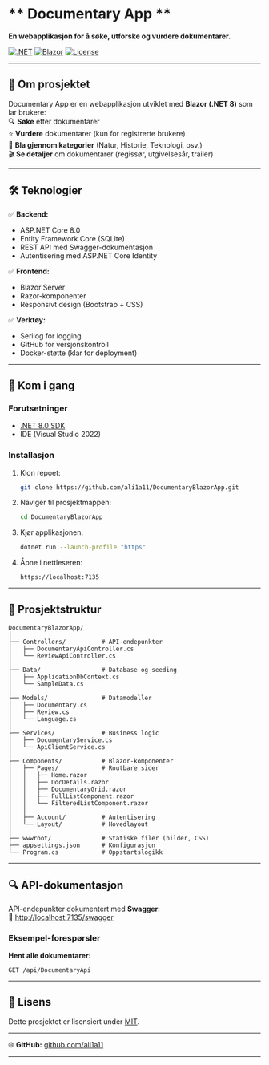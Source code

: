 ﻿# ** Documentary App **  

**En webapplikasjon for å søke, utforske og vurdere dokumentarer.**  

[![.NET](https://img.shields.io/badge/.NET-8.0-blue)](https://dotnet.microsoft.com/)
[![Blazor](https://img.shields.io/badge/Blazor-WebApp-purple)](https://dotnet.microsoft.com/apps/aspnet/web-apps/blazor)
[![License](https://img.shields.io/badge/License-MIT-green)](LICENSE)

---

## **📌 Om prosjektet**  
Documentary App er en webapplikasjon utviklet med **Blazor (.NET 8)** som lar brukere:  
🔍 **Søke** etter dokumentarer  
⭐ **Vurdere** dokumentarer (kun for registrerte brukere)  
📂 **Bla gjennom kategorier** (Natur, Historie, Teknologi, osv.)  
🎬 **Se detaljer** om dokumentarer (regissør, utgivelsesår, trailer)  

---

## **🛠️ Teknologier**  
✅ **Backend:**  
- ASP.NET Core 8.0  
- Entity Framework Core (SQLite)  
- REST API med Swagger-dokumentasjon  
- Autentisering med ASP.NET Core Identity  

✅ **Frontend:**  
- Blazor Server  
- Razor-komponenter  
- Responsivt design (Bootstrap + CSS)  

✅ **Verktøy:**  
- Serilog for logging  
- GitHub for versjonskontroll  
- Docker-støtte (klar for deployment)  

---

## **🚀 Kom i gang**  

### **Forutsetninger**  
- [.NET 8.0 SDK](https://dotnet.microsoft.com/download)  
- IDE (Visual Studio 2022)  

### **Installasjon**  
1. Klon repoet:  
   ```bash
   git clone https://github.com/ali1a11/DocumentaryBlazorApp.git
   ```
2. Naviger til prosjektmappen:  
   ```bash
   cd DocumentaryBlazorApp
   ```
3. Kjør applikasjonen:  
   ```bash
   dotnet run --launch-profile "https"
   ```
4. Åpne i nettleseren:  
   ```
   https://localhost:7135
   ```

---

## **📂 Prosjektstruktur**  
```
DocumentaryBlazorApp/
│
├── Controllers/          # API-endepunkter
│   ├── DocumentaryApiController.cs
│   └── ReviewApiController.cs
│
├── Data/                 # Database og seeding
│   ├── ApplicationDbContext.cs
│   └── SampleData.cs
│
├── Models/               # Datamodeller
│   ├── Documentary.cs
│   ├── Review.cs
│   └── Language.cs
│
├── Services/             # Business logic
│   ├── DocumentaryService.cs
│   └── ApiClientService.cs
│
├── Components/           # Blazor-komponenter
│   ├── Pages/            # Routbare sider
│   │   ├── Home.razor
│   │   ├── DocDetails.razor
│   │   ├── DocumentaryGrid.razor
│   │   ├── FullListComponent.razor
│   │   └── FilteredListComponent.razor
│   │
│   ├── Account/          # Autentisering
│   └── Layout/           # Hovedlayout
│
├── wwwroot/              # Statiske filer (bilder, CSS)
├── appsettings.json      # Konfigurasjon
└── Program.cs            # Oppstartslogikk
```

---

## **🔍 API-dokumentasjon**  
API-endepunkter dokumentert med **Swagger**:  
📄 [http://localhost:7135/swagger](http://localhost:7135/swagger)  

### **Eksempel-forespørsler**  
**Hent alle dokumentarer:**  
```http
GET /api/DocumentaryApi
```

---

## **📜 Lisens**  
Dette prosjektet er lisensiert under [MIT](LICENSE).  

---

🌐 **GitHub:** [github.com/ali1a11](https://github.com/ali1a11)  

--- 